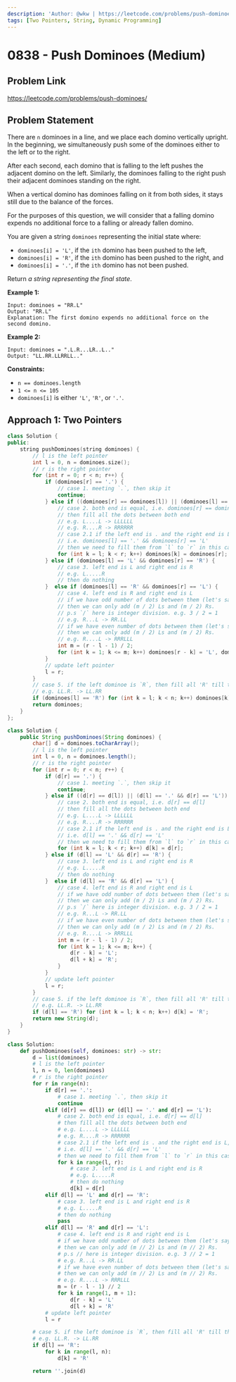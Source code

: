 ```yaml
---
description: 'Author: @wkw | https://leetcode.com/problems/push-dominoes/'
tags: [Two Pointers, String, Dynamic Programming]
---
```


# 0838 - Push Dominoes (Medium)

## Problem Link

https://leetcode.com/problems/push-dominoes/

## Problem Statement

There are `n` dominoes in a line, and we place each domino vertically upright. In the beginning, we simultaneously push some of the dominoes either to the left or to the right.

After each second, each domino that is falling to the left pushes the adjacent domino on the left. Similarly, the dominoes falling to the right push their adjacent dominoes standing on the right.

When a vertical domino has dominoes falling on it from both sides, it stays still due to the balance of the forces.

For the purposes of this question, we will consider that a falling domino expends no additional force to a falling or already fallen domino.

You are given a string `dominoes` representing the initial state where:

- `dominoes[i] = 'L'`, if the `ith` domino has been pushed to the left,
- `dominoes[i] = 'R'`, if the `ith` domino has been pushed to the right, and
- `dominoes[i] = '.'`, if the `ith` domino has not been pushed.

Return _a string representing the final state_.

**Example 1:**

```
Input: dominoes = "RR.L"
Output: "RR.L"
Explanation: The first domino expends no additional force on the second domino.
```

**Example 2:**

```
Input: dominoes = ".L.R...LR..L.."
Output: "LL.RR.LLRRLL.."
```

**Constraints:**

- `n == dominoes.length`
- `1 <= n <= 105`
- `dominoes[i]` is either `'L'`, `'R'`, or `'.'`.

## Approach 1: Two Pointers

<Tabs>
<TabItem value="cpp" label="C++">
<SolutionAuthor name="@wkw"/>

```cpp
class Solution {
public:
    string pushDominoes(string dominoes) {
        // l is the left pointer
        int l = 0, n = dominoes.size();
        // r is the right pointer
        for (int r = 0; r < n; r++) {
            if (dominoes[r] == '.') {
                // case 1. meeting `.`, then skip it
                continue;
            } else if ((dominoes[r] == dominoes[l]) || (dominoes[l] == '.' && dominoes[r] == 'L')) {
                // case 2. both end is equal, i.e. dominoes[r] == dominoes[l]
                // then fill all the dots between both end
                // e.g. L....L -> LLLLLL
                // e.g. R....R -> RRRRRR
                // case 2.1 if the left end is . and the right end is L,
                // i.e. dominoes[l] == '.' && dominoes[r] == 'L'
                // then we need to fill them from `l` to `r` in this case
                for (int k = l; k < r; k++) dominoes[k] = dominoes[r];
            } else if (dominoes[l] == 'L' && dominoes[r] == 'R') {
                // case 3. left end is L and right end is R
                // e.g. L.....R
                // then do nothing
            }  else if (dominoes[l] == 'R' && dominoes[r] == 'L') {
                // case 4. left end is R and right end is L
                // if we have odd number of dots between them (let's say m dots),
                // then we can only add (m / 2) Ls and (m / 2) Rs.
                // p.s `/` here is integer division. e.g. 3 / 2 = 1
                // e.g. R...L -> RR.LL
                // if we have even number of dots between them (let's say m dots),
                // then we can only add (m / 2) Ls and (m / 2) Rs.
                // e.g. R....L -> RRRLLL
                int m = (r - l - 1) / 2;
                for (int k = 1; k <= m; k++) dominoes[r - k] = 'L', dominoes[l + k] = 'R';
            }
            // update left pointer
            l = r;
        }
        // case 5. if the left dominoe is `R`, then fill all 'R' till the end
        // e.g. LL.R. -> LL.RR
        if (dominoes[l] == 'R') for (int k = l; k < n; k++) dominoes[k] = 'R';
        return dominoes;
    }
};
```

</TabItem>

<TabItem value="java" label="Java">
<SolutionAuthor name="@wkw"/>

```java
class Solution {
    public String pushDominoes(String dominoes) {
        char[] d = dominoes.toCharArray();
        // l is the left pointer
        int l = 0, n = dominoes.length();
        // r is the right pointer
        for (int r = 0; r < n; r++) {
            if (d[r] == '.') {
                // case 1. meeting `.`, then skip it
                continue;
            } else if ((d[r] == d[l]) || (d[l] == '.' && d[r] == 'L')) {
                // case 2. both end is equal, i.e. d[r] == d[l]
                // then fill all the dots between both end
                // e.g. L....L -> LLLLLL
                // e.g. R....R -> RRRRRR
                // case 2.1 if the left end is . and the right end is L,
                // i.e. d[l] == '.' && d[r] == 'L'
                // then we need to fill them from `l` to `r` in this case
                for (int k = l; k < r; k++) d[k] = d[r];
            } else if (d[l] == 'L' && d[r] == 'R') {
                // case 3. left end is L and right end is R
                // e.g. L.....R
                // then do nothing
            }  else if (d[l] == 'R' && d[r] == 'L') {
                // case 4. left end is R and right end is L
                // if we have odd number of dots between them (let's say m dots),
                // then we can only add (m / 2) Ls and (m / 2) Rs.
                // p.s `/` here is integer division. e.g. 3 / 2 = 1
                // e.g. R...L -> RR.LL
                // if we have even number of dots between them (let's say m dots),
                // then we can only add (m / 2) Ls and (m / 2) Rs.
                // e.g. R....L -> RRRLLL
                int m = (r - l - 1) / 2;
                for (int k = 1; k <= m; k++) {
                    d[r - k] = 'L';
                    d[l + k] = 'R';
                }
            }
            // update left pointer
            l = r;
        }
        // case 5. if the left dominoe is `R`, then fill all 'R' till the end
        // e.g. LL.R. -> LL.RR
        if (d[l] == 'R') for (int k = l; k < n; k++) d[k] = 'R';
        return new String(d);
    }
}
```

</TabItem>

<TabItem value="py" label="Python">
<SolutionAuthor name="@wkw"/>

```py
class Solution:
    def pushDominoes(self, dominoes: str) -> str:
        d = list(dominoes)
        # l is the left pointer
        l, n = 0, len(dominoes)
        # r is the right pointer
        for r in range(n):
            if d[r] == '.':
                # case 1. meeting `.`, then skip it
                continue
            elif (d[r] == d[l]) or (d[l] == '.' and d[r] == 'L'):
                # case 2. both end is equal, i.e. d[r] == d[l]
                # then fill all the dots between both end
                # e.g. L....L -> LLLLLL
                # e.g. R....R -> RRRRRR
                # case 2.1 if the left end is . and the right end is L,
                # i.e. d[l] == '.' && d[r] == 'L'
                # then we need to fill them from `l` to `r` in this case
                for k in range(l, r):
                    # case 3. left end is L and right end is R
                    # e.g. L.....R
                    # then do nothing
                    d[k] = d[r]
            elif d[l] == 'L' and d[r] == 'R':
                # case 3. left end is L and right end is R
                # e.g. L.....R
                # then do nothing
                pass
            elif d[l] == 'R' and d[r] == 'L':
                # case 4. left end is R and right end is L
                # if we have odd number of dots between them (let's say m dots),
                # then we can only add (m // 2) Ls and (m // 2) Rs.
                # p.s // here is integer division. e.g. 3 // 2 = 1
                # e.g. R...L -> RR.LL
                # if we have even number of dots between them (let's say m dots),
                # then we can only add (m // 2) Ls and (m // 2) Rs.
                # e.g. R....L -> RRRLLL
                m = (r - l - 1) // 2
                for k in range(1, m + 1):
                    d[r - k] = 'L'
                    d[l + k] = 'R'
            # update left pointer
            l = r

        # case 5. if the left dominoe is `R`, then fill all 'R' till the end
        # e.g. LL.R. -> LL.RR
        if d[l] == 'R':
            for k in range(l, n):
                d[k] = 'R'

        return ''.join(d)
```

</TabItem>
</Tabs>
